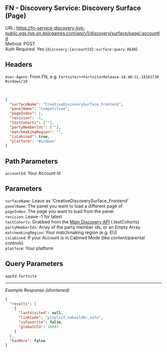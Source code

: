 ## FN - Discovery Service: Discovery Surface (Page)

URL: https://fn-service-discovery-live-public.ogs.live.on.epicgames.com/api/v1/discovery/surface/page/:accountId \
Method: POST \
Auth Required: Yes (`discovery:{accountId}:surface:query READ`)

## Headers

`User-Agent`: From FN, e.g. `Fortnite/++Fortnite+Release-18.40-CL-18163738 Windows/10`

<br/>

```json
{
  "surfaceName": "CreativeDiscoverySurface_Frontend",
  "panelName": "Competitive",
  "pageIndex": 1,
  "revision": -1,
  "testCohorts": [""],
  "partyMemberIds": [""],
  "matchmakingRegion": "",
  "isCabined": true,
  "platform": "Windows"
}
```

## Path Parameters

`accountId`: Your Account Id

## Parameters

`surfaceName`: Leave as 'CreativeDiscoverySurface_Frontend' <br/>
`panelName`: The panel you want to load a different page of <br/>
`pageIndex`: The page you want to load from the panel <br/>
`revision`: Leave -1 for latest <br/>
`testCohorts`: Grabbed from the [Main Discovery API](./Main.md) (<root>.testCohorts) <br/>
`partyMemberIds`: Array of the party member ids, or an Empty Array <br/>
`matchmakingRegion`: Your matchmaking region (e.g. EU) <br/>
`isCabined`: If your Account is in Cabined Mode (like content/parental controls) <br/>
`platform`: Your platform

## Query Parameters

`appId`: `Fortnite`

---

_Example Response (shortened)_

```json
{
  "results": [
    {
      "lastVisited": null,
      "linkCode": "playlist_nobuildbr_solo",
      "isFavorite": false,
      "globalCCU": 58843
    }
  ],
  "hasMore": false
}
```
